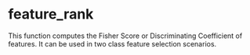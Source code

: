 # feature_rank
This function computes the Fisher Score or Discriminating Coefficient of features. It can be used in two class feature selection scenarios.
